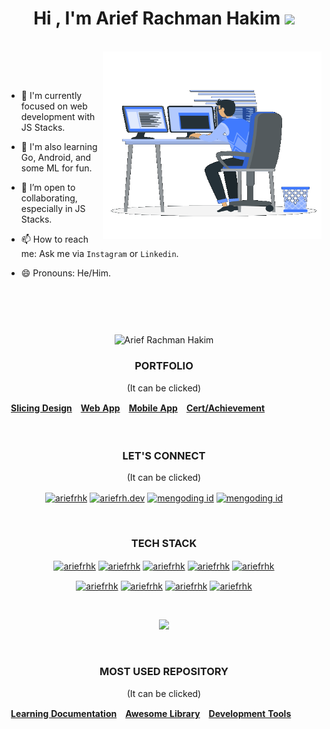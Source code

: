 <h1 align="center">Hi , I'm Arief Rachman Hakim <img src="https://media.giphy.com/media/hvRJCLFzcasrR4ia7z/giphy.gif" width="35"></h1>
<br>
<img align="right"  src='https://github.com/ariefhk/development-resources/blob/main/Images/code.gif' alt='github' height='300' width='350' >

<br><br>
- 🎯 I'm currently focused on web development with JS Stacks.
  
- 🌱 I'm also learning Go, Android, and some ML for fun.
  
- 🙌 I’m open to collaborating, especially in JS Stacks.
  
- 📫 How to reach me: Ask me via `Instagram` or `Linkedin`.
  
- 😄 Pronouns: He/Him.
<br>

<!--- :school: I am a `Junior` at Faculty of Computers & Informatics
- :technologist: I love using Software as a solution for every `Problem`.
- :student: I’m currently learning `Computer Science` and `Software Engineering`.
- :nerd_face: Always `learning new things`.
- :thinking: I’m currently open for a new `job opportunity`, this is [MY RESUME](https://github.com/JoJoDevAdventure/JoJoDevAdventure/files/10444513/Resume-ios_compressed.pdf).
- :boom: You can visit my website from [here](https://youssef-bouhlel-portfolio.ml). -->
<!-- <p align="right"><img src='https://github.com/ariefhk/development-resources/blob/main/Images/code.gif' alt='github' height='300' width='350' ></p> --> 
<h3 align="center"><br></h3>
<p align="center"> <img src="https://komarev.com/ghpvc/?username=ariefhk&label=Profile%20views&color=0e75b6&style=flat" alt="Arief Rachman Hakim" /> </p>
<h3 align="center">PORTFOLIO</h3>
<p align="center">(It can be clicked)</p>
    <table align="center">
      <thead>
        <tr>
          <td align="left">
            <strong
              ><a
                href="https://github.com/ariefhk/ariefhk/blob/main/ariefhk-slicing-design.md"
                >Slicing Design</a
              ></strong
            >
          </td>
          <td align="left">
            <strong
              ><a
                href="https://github.com/ariefhk/ariefhk/blob/main/ariefhk-web-app.md"
                >Web App</a
              ></strong
            >
          </td>
          <td align="left">
            <strong
              ><a
                href="https://github.com/ariefhk/ariefhk/blob/main/ariefhk-mobile-app.md"
                >Mobile App</a
              ></strong
            >
          </td>
          <td align="left">
            <strong
              ><a
                href="https://github.com/ariefhk/ariefhk/blob/main/ariefhk-certificate-achievement.md"
                >Cert/Achievement</a
              ></strong
            >
          </td>
        </tr>
      </thead>
    </table>
<br> 
<h3 align="center">LET'S CONNECT</h3>
<p align="center">(It can be clicked)</p>
<p align="center">
<a href="https://linkedin.com/in/ariefrhk" target="blank"><img align="center" src="https://img.shields.io/badge/LinkedIn-0A66C2?style=for-the-badge&logo=LinkedIn&logoColor=#0A66C2" alt="ariefrhk" /></a>
<a href="https://instagram.com/ariefrh.showcase" target="blank" ><img align="center" src="https://img.shields.io/badge/Instagram-E4405F?style=for-the-badge&logo=Instagram&logoColor=white" alt="ariefrh.dev"/></a>
<a href="https://www.youtube.com/channel/UCvslj42lCyg17lnFbEzwfSw" target="blank" ><img align="center" src="https://img.shields.io/badge/Youtube-FF0000?style=for-the-badge&logo=Youtube&logoColor=white" alt="mengoding id" /></a>
<a href="https://replit.com/@ariefhk" target="blank" ><img align="center" src="https://img.shields.io/badge/Replit-225763?style=for-the-badge&logo=Replit&logoColor=E34F26" alt="mengoding id" /></a>
</p>
<br>
<h3 align="center">TECH STACK</h3>
<p align="center">
<a href="https://tailwindcss.com/docs/installation" target="_blank"><img align="center" src="https://img.shields.io/badge/TailwindCSS-06b6d4?style=for-the-badge&logo=TailwindCSS&logoColor=white" alt="ariefrhk"  /></a>
<a href="https://javascript.info" target="_blank"><img align="center" src="https://img.shields.io/badge/JavaScript-F7DF1E?style=for-the-badge&logo=JavaScript&logoColor=black" alt="ariefrhk"  /></a>
<a href="https://www.typescriptlang.org/docs" target="_blank"><img align="center" src="https://img.shields.io/badge/TypeScript-3178C6?style=for-the-badge&logo=TypeScript&logoColor=white" alt="ariefrhk"  /></a>
<a href="https://react.dev/reference/react" target="_blank"><img align="center" src="https://img.shields.io/badge/React-61DAFB?style=for-the-badge&logo=React&logoColor=black" alt="ariefrhk"  /></a>
<a href="https://reactnative.dev/docs/next/intro-react-native-components" target="_blank"><img align="center" src="https://img.shields.io/badge/React Native-61DAFB?style=for-the-badge&logo=React&logoColor=black" alt="ariefrhk"  /></a>
</p>
<p align="center"><a href="https://nodejs.org/en/docs" target="_blank"><img align="center" src="https://img.shields.io/badge/NODEJS-339933?style=for-the-badge&logo=Node.js&logoColor=white" alt="ariefrhk"  /></a> <a href="https://expressjs.com" target="_blank"><img align="center" src="https://img.shields.io/badge/ExpressJs-black?style=for-the-badge&logo=Express&logoColor=white" alt="ariefrhk"  /></a> <a href="https://www.postgresql.org/docs" target="_blank"><img align="center" src="https://img.shields.io/badge/PostgreSQL-4169E1?style=for-the-badge&logo=PostgreSQL&logoColor=white" alt="ariefrhk"  /></a>
<a href="https://www.mongodb.com/docs/manual/tutorial/getting-started" target="_blank"><img align="center" src="https://img.shields.io/badge/MongoDB-47A248?style=for-the-badge&logo=MongoDB&logoColor=white" alt="ariefrhk"  /></a></p>

<br>
<p align="center"><img height="200em" src="https://github-readme-stats.vercel.app/api/top-langs/?username=ariefhk&layout=compact&theme=github_dark"></p>
<br/>
 <h3 align="center">MOST USED REPOSITORY</h3>
 <p align="center">(It can be clicked)</p>
  <table align="center">
      <thead>
        <tr>
          <td align="left">
            <strong
              ><a
                href="https://github.com/ariefhk/arx-porto-slicing-web/blob/main/README.md"
                >Learning Documentation</a
              ></strong
            >
          </td>
          <td align="left">
            <strong
              ><a
                href="https://github.com/ariefhk/arx-porto-web-app/blob/main/README.md"
                >Awesome Library</a
              ></strong
            >
          </td>
          <td align="left">
            <strong
              ><a
                href="https://github.com/ariefhk/development-resources/blob/main/README.md"
                >Development Tools</a
              ></strong
            >
          </td>
        </tr>
      </thead>
    </table>
<!--   <table align="center">
      <thead>
        <tr>
          <th align="left">No</th>
          <th align="center">Learning</th>
          <th align="center">Dev Tools</th>
        </tr>
      </thead>
      <tbody>
        <tr>
          <td align="left">1.</td>
          <td align="left">
            <strong
              ><a
                href="https://github.com/ariefhk/porto-slicing-design/blob/main/README.md"
                >Language</a
              ></strong
            >
          </td>
          <td align="left">
            <strong
              ><a
                href="https://github.com/ariefhk/dev-free-apis/blob/main/README.md"
                >Deployment</a
              ></strong
            >
          </td>
        </tr>
        <tr>
          <td align="left">2.</td>
          <td align="left">
            <strong
              ><a
                href="https://github.com/ariefhk/porto-web-app/blob/main/README.md"
                >Web</a
              ></strong
            >
          </td>
          <td align="left">
            <strong
              ><a
                href="https://github.com/ariefhk/learn-web/blob/main/README.md"
                >Boilerplate</a
              ></strong
            >
          </td>
        </tr>
        <tr>
          <td align="left">3.</td>
          <td align="left">
            <strong
              ><a
                href="https://github.com/ariefhk/porto-mobile-app/blob/main/README.md"
                >Mobile</a
              ></strong
            >
          </td>
          <td align="left">
            <strong
              ><a
                href="https://github.com/ariefhk/learn-mobile/blob/main/README.md"
                >API</a
              ></strong
            >
          </td>
        </tr>
        <tr>
          <td align="left">4.</td>
          <td align="left">
            <strong
              ><a
                href="https://github.com/ariefhk/porto-other/blob/main/README.md"
                >ML/DL</a
              ></strong
            >
          </td>
          <td align="left">
            <strong
              ><a
                href="https://github.com/ariefhk/learn-ml-dl/blob/main/README.md"
                >Free Assets</a
              ></strong
            >
          </td>
        </tr>
      </tbody>
    </table> -->
